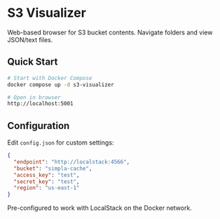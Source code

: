 # S3 Visualizer

Web-based browser for S3 bucket contents. Navigate folders and view JSON/text files.

## Quick Start

```bash
# Start with Docker Compose
docker compose up -d s3-visualizer

# Open in browser
http://localhost:5001
```

## Configuration

Edit `config.json` for custom settings:
```json
{
  "endpoint": "http://localstack:4566",
  "bucket": "simpla-cache",
  "access_key": "test",
  "secret_key": "test",
  "region": "us-east-1"
}
```

Pre-configured to work with LocalStack on the Docker network.
